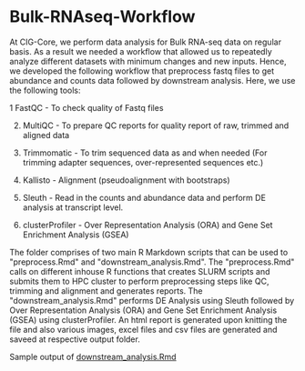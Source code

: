# Bulk-RNAseq-Workflow

At CIG-Core, we perform data analysis for Bulk RNA-seq data on regular basis. As a result we needed a workflow that
allowed us to repeatedly analyze different datasets with minimum changes and new inputs. Hence, we developed the following
workflow that preprocess fastq files to get abundance and counts data followed by downstream analysis. Here, we use the
following tools:

1 FastQC - To check quality of Fastq files

2. MultiQC - To prepare QC reports for quality report of raw, trimmed and aligned data

3. Trimmomatic - To trim sequenced data as and when needed (For trimming adapter sequences, over-represented sequences etc.)

4. Kallisto - Alignment (pseudoalignment with bootstraps)

5. Sleuth - Read in the counts and abundance data and perform DE analysis at transcript level.

6. clusterProfiler - Over Representation Analysis (ORA) and Gene Set Enrichment Analysis (GSEA)

The folder comprises of two main R Markdown scripts that can be used to "preprocess.Rmd" and "downstream_analysis.Rmd".
The "preprocess.Rmd" calls on different inhouse R functions that creates SLURM scripts and submits them to HPC cluster to 
perform preprocessing steps like QC, trimming and alignment and generates reports.
The "downstream_analysis.Rmd" performs DE Analysis using Sleuth followed by Over Representation Analysis (ORA) and Gene Set 
Enrichment Analysis (GSEA) using clusterProfiler. An html report is generated upon knitting the file and also various images, 
excel files and csv files are generated and saveed at respective output folder.

Sample output of [downstream_analysis.Rmd](https://ondemand.htc.crc.pitt.edu/rnode/htc-n60.crc.pitt.edu/5020/file_show?path=%2Fix%2Fcigcore%2Fproj%2Fdelgoffe%2Fcode%2FIsha%2Fsleuth_mouse_analysis_Exvivo.html)
